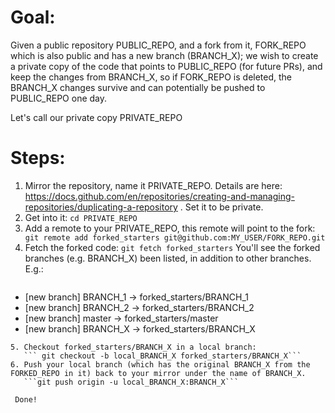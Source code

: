 Goal:
=====
Given a public repository PUBLIC_REPO, and a fork from it, FORK_REPO which is also public and has a new branch (BRANCH_X); we wish to
create a private copy of the code that points to PUBLIC_REPO (for future PRs), and keep the changes from BRANCH_X,
so if FORK_REPO is deleted, the BRANCH_X changes survive and can potentially be pushed to PUBLIC_REPO one day.

Let's call our private copy PRIVATE_REPO

Steps:
======
1. Mirror the repository, name it PRIVATE_REPO. Details are here: https://docs.github.com/en/repositories/creating-and-managing-repositories/duplicating-a-repository . Set it to be private.
2. Get into it:
   ```cd PRIVATE_REPO```
3. Add a remote to your PRIVATE_REPO, this remote will point to the fork:
   ``` git remote add forked_starters git@github.com:MY_USER/FORK_REPO.git```
4. Fetch the forked code:
   ```git fetch forked_starters```
   You'll see the forked branches (e.g. BRANCH_X) been listed, in addition to other branches. E.g.:
   ```From github.com:MY_USER/FORK_REPO
 * [new branch]      BRANCH_1                  -> forked_starters/BRANCH_1
 * [new branch]      BRANCH_2                  -> forked_starters/BRANCH_2
 * [new branch]      master                    -> forked_starters/master
 * [new branch]      BRANCH_X                  -> forked_starters/BRANCH_X
```
5. Checkout forked_starters/BRANCH_X in a local branch:
   ``` git checkout -b local_BRANCH_X forked_starters/BRANCH_X```
6. Push your local branch (which has the original BRANCH_X from the FORKED_REPO in it) back to your mirror under the name of BRANCH_X.
   ```git push origin -u local_BRANCH_X:BRANCH_X```
 
 Done!

